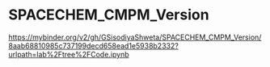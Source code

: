 # SPACECHEM_CMPM_Version
https://mybinder.org/v2/gh/GSisodiyaShweta/SPACECHEM_CMPM_Version/8aab68810985c737199decd658ead1e5938b2332?urlpath=lab%2Ftree%2FCode.ipynb
